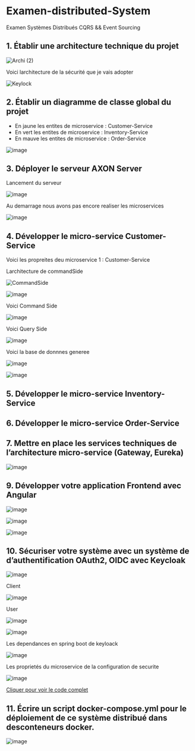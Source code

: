 # Examen-distributed-System
Examen Systèmes Distribués CQRS &amp;&amp; Event Sourcing


## 1. Établir une architecture technique du projet

![Archi (2)](https://user-images.githubusercontent.com/82539023/209521271-fc65714a-bef8-4408-a877-b2509056fa2a.png)

Voici larchitecture de la sécurité que je vais adopter 

![Keylock](https://user-images.githubusercontent.com/82539023/209521786-b60b0f6b-f9f2-48bc-aac8-b2aa3fb30da8.png)

## 2. Établir un diagramme de classe global du projet
  - En jaune les entites de microservice : Customer-Service
  - En vert les entites de microservice : Inventory-Service 
  - En mauve les entites de microservice : Order-Service

![image](https://user-images.githubusercontent.com/82539023/209524185-b6236f30-0178-44db-adcb-eae82899c57d.png)


## 3. Déployer le serveur AXON Server
Lancement du serveur 

![image](https://user-images.githubusercontent.com/82539023/209525393-d14a9b93-3878-45ac-a2b0-06df682ecd49.png)

Au demarrage nous avons pas encore realiser les microservices 

![image](https://user-images.githubusercontent.com/82539023/209525477-0661ebc1-42e4-4f8e-9bf4-cb058247a397.png)


## 4. Développer le micro-service Customer-Service

Voici les propreites deu microservice 1 :  Customer-Service

Larchitecture de commandSide

![CommandSide](https://user-images.githubusercontent.com/82539023/209531944-db7b02ab-fb7c-4fd5-8833-bb49096a3c6d.png)

![image](https://user-images.githubusercontent.com/82539023/209531499-39f380db-8024-43f9-8fa8-6d31f7170e2c.png)

Voici Command Side 

![image](https://user-images.githubusercontent.com/82539023/209531572-5873cb82-3d06-4ed3-bd6b-9594941819ac.png)

Voici Query Side 

![image](https://user-images.githubusercontent.com/82539023/209531623-589f84d9-c9ad-4a38-b2e9-d1d351c00e95.png)

Voici la base de donnnes generee 

![image](https://user-images.githubusercontent.com/82539023/209532513-65c3f7f0-6c73-41ed-9b2b-b7335419a883.png)

![image](https://user-images.githubusercontent.com/82539023/209536368-cfd94b5c-9603-4f37-8b97-d8e6774a2359.png)



## 5. Développer le micro-service Inventory-Service

## 6. Développer le micro-service Order-Service

## 7. Mettre en place les services techniques de l’architecture micro-service (Gateway, Eureka)
![image](https://user-images.githubusercontent.com/82539023/209539131-e4b212a5-b5f4-4045-9e25-2f6bb2287771.png)



## 9. Développer votre application Frontend avec Angular 

![image](https://user-images.githubusercontent.com/82539023/209541196-647b32e7-97f0-4205-91f7-182d6cea8942.png)

![image](https://user-images.githubusercontent.com/82539023/209541229-bed259b5-cfd5-4c39-9f79-d260ddac0580.png)

![image](https://user-images.githubusercontent.com/82539023/209541258-9522207e-f3e4-4e85-b496-035d4f839e5e.png)



## 10. Sécuriser votre système avec un système de d’authentification OAuth2, OIDC avec Keycloak

![image](https://user-images.githubusercontent.com/82539023/209534193-1fb35c2b-ae90-4247-a22e-a1be63518090.png)

Client 

![image](https://user-images.githubusercontent.com/82539023/209534288-003494b3-794f-45e6-97b2-7db37cd3f3c8.png)

User 

![image](https://user-images.githubusercontent.com/82539023/209534364-17e34e04-113d-4800-9ed0-1283ebb90da6.png)

![image](https://user-images.githubusercontent.com/82539023/209534442-d364cc54-bc73-46cb-9c52-020ab6297675.png)


Les dependances en spring boot de keyloack 

![image](https://user-images.githubusercontent.com/82539023/209541446-b1f9677c-6e2d-4b76-a550-126cc4bef7fe.png)

Les proprietés du microservice de la configuration de securite 

![image](https://user-images.githubusercontent.com/82539023/209541537-ace945bb-23ed-46de-b5c5-693f67ee9822.png)

[Cliquer pour voir le code complet](https://github.com/hajar-zarguan/Examen-distributed-System/tree/main/Security-service)

## 11. Écrire un script docker-compose.yml pour le déploiement de ce système distribué dans desconteneurs docker.

![image](https://user-images.githubusercontent.com/82539023/209541286-0517a10d-627d-4001-8cf6-c37f19e47474.png)



